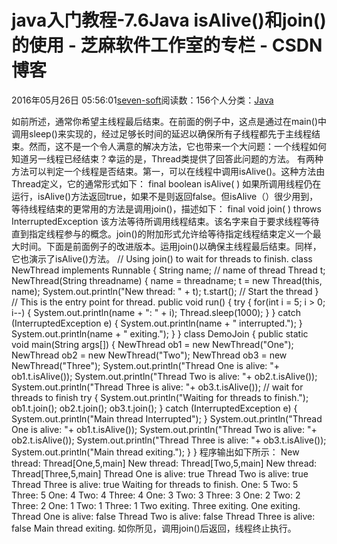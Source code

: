 
# java入门教程-7.6Java isAlive()和join()的使用 -  芝麻软件工作室的专栏 - CSDN博客


2016年05月26日 05:56:01[seven-soft](https://me.csdn.net/softn)阅读数：156个人分类：[Java																](https://blog.csdn.net/softn/article/category/6242590)



如前所述，通常你希望主线程最后结束。在前面的例子中，这点是通过在main()中调用sleep()来实现的，经过足够长时间的延迟以确保所有子线程都先于主线程结束。然而，这不是一个令人满意的解决方法，它也带来一个大问题：一个线程如何知道另一线程已经结束？幸运的是，Thread类提供了回答此问题的方法。
有两种方法可以判定一个线程是否结束。第一，可以在线程中调用isAlive()。这种方法由Thread定义，它的通常形式如下：
final boolean isAlive( )
如果所调用线程仍在运行，isAlive()方法返回true，如果不是则返回false。但isAlive（）很少用到，等待线程结束的更常用的方法是调用join()，描述如下：
final void join( ) throws InterruptedException
该方法等待所调用线程结束。该名字来自于要求线程等待直到指定线程参与的概念。join()的附加形式允许给等待指定线程结束定义一个最大时间。下面是前面例子的改进版本。运用join()以确保主线程最后结束。同样，它也演示了isAlive()方法。
// Using join() to wait for threads to finish.
class NewThread implements Runnable {
String name; // name of thread
Thread t;
NewThread(String threadname) {
name = threadname;
t = new Thread(this, name);
System.out.println("New thread: " + t);
t.start(); // Start the thread
}
// This is the entry point for thread.
public void run() {
try {
for(int i = 5; i > 0; i--) {
System.out.println(name + ": " + i);
Thread.sleep(1000);
}
} catch (InterruptedException e) {
System.out.println(name + " interrupted.");
}
System.out.println(name + " exiting.");
}
}
class DemoJoin {
public static void main(String args[]) {
NewThread ob1 = new NewThread("One");
NewThread ob2 = new NewThread("Two");
NewThread ob3 = new NewThread("Three");
System.out.println("Thread One is alive: "+ ob1.t.isAlive());
System.out.println("Thread Two is alive: "+ ob2.t.isAlive());
System.out.println("Thread Three is alive: "+ ob3.t.isAlive());
// wait for threads to finish
try {
System.out.println("Waiting for threads to finish.");
ob1.t.join();
ob2.t.join();
ob3.t.join();
} catch (InterruptedException e) {
System.out.println("Main thread Interrupted");
}
System.out.println("Thread One is alive: "+ ob1.t.isAlive());
System.out.println("Thread Two is alive: "+ ob2.t.isAlive());
System.out.println("Thread Three is alive: "+ ob3.t.isAlive());
System.out.println("Main thread exiting.");
}
}
程序输出如下所示：
New thread: Thread[One,5,main]
New thread: Thread[Two,5,main]
New thread: Thread[Three,5,main]
Thread One is alive: true
Thread Two is alive: true
Thread Three is alive: true
Waiting for threads to finish.
One: 5
Two: 5
Three: 5
One: 4
Two: 4
Three: 4
One: 3
Two: 3
Three: 3
One: 2
Two: 2
Three: 2
One: 1
Two: 1
Three: 1
Two exiting.
Three exiting.
One exiting.
Thread One is alive: false
Thread Two is alive: false
Thread Three is alive: false
Main thread exiting.
如你所见，调用join()后返回，线程终止执行。

